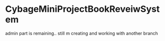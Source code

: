# CybageMiniProjectBookReveiwSystem
admin part is remaining..
still m creating and working with another branch
